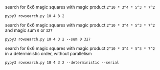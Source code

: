 search for 6x6 magic squares with magic product `2^10 * 3^4 * 5^3 * 7^2`
```
pypy3 rowsearch.py 10 4 3 2
```

search for 6x6 magic squares with magic product `2^10 * 3^4 * 5^3 * 7^2` and magic sum `0` or `327`
```
pypy3 rowsearch.py 10 4 3 2 --sum 0 327
```

search for 6x6 magic squares with magic product `2^10 * 3^4 * 5^3 * 7^2` in a deterministic order, without parallelism
```
pypy3 rowsearch.py 10 4 3 2 --deterministic --serial
```
